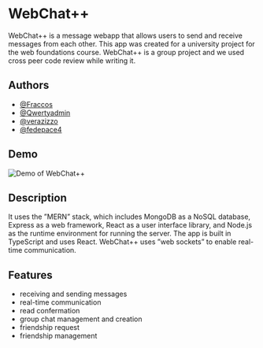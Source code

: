 
# WebChat++

WebChat++ is a message webapp that allows users to send and receive messages from each other.
This app was created for a university project for the web foundations course. 
WebChat++ is a group project and we used cross peer code review while writing it.


## Authors

- [@Fraccos](https://github.com/Fraccos)
- [@Qwertyadmin](https://github.com/Qwertyadmin)
- [@verazizzo](https://github.com/verazizzo)
- [@fedepace4](https://github.com/fedepace4)

## Demo

![Demo of WebChat++](https://www.dropbox.com/scl/fi/nei399aa0wdq32g5c3dpr/webchatDemo.png?rlkey=domhotjb85wxw56c5ynrbh1h1&dl=0)

## Description
It uses the ”MERN” stack, which includes MongoDB as a NoSQL database, Express as a web framework, React as a user interface library, and Node.js as the runtime environment for
running the server.
The app is built in TypeScript and uses React.
WebChat++ uses ”web sockets” to enable real-time communication.

## Features
- receiving and sending messages
- real-time communication
- read confermation
- group chat management and creation
- friendship request
- friendship management


